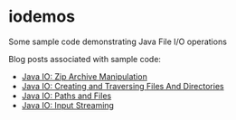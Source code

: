 # iodemos
Some sample code demonstrating Java File I/O operations

Blog posts associated with sample code:
- [Java IO: Zip Archive Manipulation](https://nickolasfisher.com/blog/Java-IO-Zip-Archive-Manipulation)
- [Java IO: Creating and Traversing Files And Directories](https://nickolasfisher.com/blog/Java-IO-Creating-and-Traversing-Files-And-Directories)
- [Java IO: Paths and Files](https://nickolasfisher.com/blog/Java-IO-Paths-and-Files)
- [Java IO: Input Streaming](https://nickolasfisher.com/blog/Java-IO-Input-Streaming)
